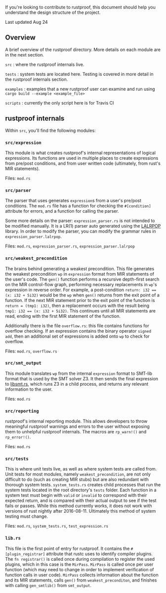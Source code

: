 If you're looking to contribute to rustproof, this document should help you understand the design structure of the project.

Last updated Aug 24

##  Overview
A brief overview of the rustproof directory. More details on each module are in the next section.

`src`
: where the rustproof internals live.

`tests`
: system tests are located here. Testing is covered in more detail in the rustproof internals section.

`examples`
: examples that a new rustproof user can examine and run using `cargo build --example <example_file>`

`scripts`
: currently the only script here is for Travis CI

## rustproof internals
Within `src`, you'll find the following modules:

### `src/expression`
This module is what creates rustproof's internal representations of logical expressions. Its functions are used in multiple places to create expressions from pre/post conditions, and from user written code (ultimately, from rust's MIR statements).

Files: `mod.rs`

### `src/parser`
The parser that uses generates `expression`s from a user's pre/post conditions. The `mod.rs` file has a function for checking the `#[condition]` attribute for errors, and a function for calling the parser.

Some more details on the parser: `expression_parser.rs` is not intended to be modified manually. It is a LR(1) parser auto generated using the [LALRPOP](https://github.com/nikomatsakis/lalrpop) library. In order to modify the parser, you can modify the grammar rules in `expression_parser.lalrpop`.

Files: `mod.rs`, `expression_parser.rs`, `expression_parser.lalrpop`

### `src/weakest_precondition`
The brains behind generating a weakest precondition. This file generates the weakest precondition `wp` in `expression` format from MIR statements of the user's code. The `gen()` function performs a recursive depth-first search on the MIR control-flow graph, performing necessary replacements in `wp`'s expression in reverse order. For example, a post-condition `return: i32 == (x: i32 + 5i32)` would be the `wp` when `gen()` returns from the exit point of a function. If the next MIR statement prior to the exit point of the function is `return = (tmp1: i32)`, then a replacement occurs with the result being `tmp1: i32 == (x: i32 + 5i32)`. This continues until all MIR statements are read, ending with the first MIR statement of the function.

Additionally there is the file `overflow.rs`: this file contains functions for overflow checking. If an expression contains the binary operator `signed add`, then an additional set of expressions is added onto `wp` to check for overflow.

Files: `mod.rs`, `overflow.rs`

### `src/smt_output`
This module translates `wp` from the internal `expression` format to SMT-lib format that is used by the SMT solver Z3. It then sends the final expression to [libsmt.rs](https://github.com/Rust-Proof/libsmt.rs), which runs Z3 in a child process, and returns any relevant information to the user.

Files: `mod.rs`

### `src/reporting`
rustproof's internal reporting module. This allows developers to throw meaningful rustproof warnings and errors to the user without exposing them to unhelpful rustproof internals. The macros are `rp_warn!()` and `rp_error!()`.

Files: `mod.rs`

### `src/tests`
This is where unit tests live, as well as where system tests are called from. Unit tests for most modules, namely `weakest_precondition`, are not only difficult to do (such as creating MIR stubs) but are also redundant with thorough system tests. `system_tests.rs` creates child processes that run the system tests located in the root directory's `tests` folder. Each function in a system test must begin with `valid` or `invalid` to correspond with their expected return, and is compared with their actual output to see if the test fails or passes. While this method currently works, it does not work with versions of rust nightly after 2016-08-11. Ultimately this method of system testing must change.

Files: `mod.rs`, `system_tests.rs`, `test_expression.rs`

### `lib.rs`
This file is the first point of entry for rustproof. It contains the `#[plugin_registrar]` attribute that rustc uses to identify compiler plugins. The `fn registrar()` is called once during compilation to register the used plugins, which in this case is the `MirPass`. `MirPass` is called once per user function (which may need to change in order to implement verification of function calls in user code). `MirPass` collects information about the function and its MIR statements, calls `gen()` from `weakest_preconditon`, and finishes with calling `gen_smtlib()` from `smt_output`. 

